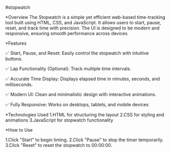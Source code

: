 #stopwatch

*Overview
The Stopwatch is a simple yet efficient web-based time-tracking tool built using HTML, CSS, and JavaScript. It allows users to start, pause, reset, and track time with precision. The UI is designed to be modern and responsive, ensuring smooth performance across devices

*Features

✅ Start, Pause, and Reset: Easily control the stopwatch with intuitive buttons.

✅ Lap Functionality (Optional): Track multiple time intervals.

✅ Accurate Time Display: Displays elapsed time in minutes, seconds, and milliseconds.

✅ Modern UI: Clean and minimalistic design with interactive animations.

✅ Fully Responsive: Works on desktops, tablets, and mobile devices

*Technologies Used
1.HTML for structuring the layout
2.CSS for styling and animations
3.JavaScript for stopwatch functionality

*How to Use

1.Click "Start" to begin timing.
2.Click "Pause" to stop the timer temporarily.
3.Click "Reset" to reset the stopwatch to 00:00:00.

